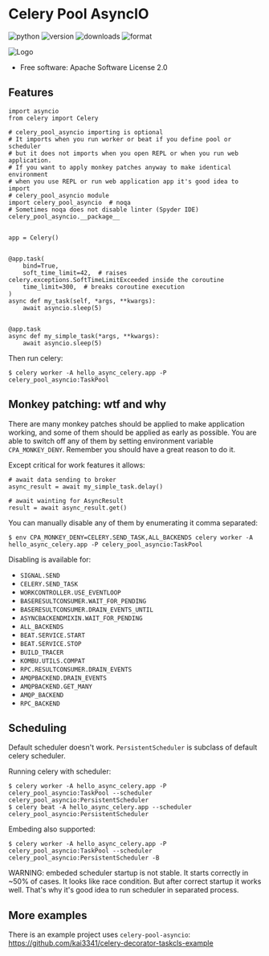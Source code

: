 Celery Pool AsyncIO
===============

![python](https://img.shields.io/pypi/pyversions/celery-pool-asyncio.svg)
![version](https://img.shields.io/pypi/v/celery-pool-asyncio.svg)
![downloads](https://img.shields.io/pypi/dm/celery-pool-asyncio.svg)
![format](https://img.shields.io/pypi/format/celery-pool-asyncio.svg)


![Logo](https://repository-images.githubusercontent.com/198568368/35298e00-c1e8-11e9-8bcf-76c57ee28db8)

* Free software: Apache Software License 2.0

Features
--------


```
import asyncio
from celery import Celery

# celery_pool_asyncio importing is optional
# It imports when you run worker or beat if you define pool or scheduler
# but it does not imports when you open REPL or when you run web application.
# If you want to apply monkey patches anyway to make identical environment
# when you use REPL or run web application app it's good idea to import
# celery_pool_asyncio module
import celery_pool_asyncio  # noqa
# Sometimes noqa does not disable linter (Spyder IDE)
celery_pool_asyncio.__package__


app = Celery()


@app.task(
    bind=True,
    soft_time_limit=42,  # raises celery.exceptions.SoftTimeLimitExceeded inside the coroutine
    time_limit=300,  # breaks coroutine execution
)
async def my_task(self, *args, **kwargs):
    await asyncio.sleep(5)


@app.task
async def my_simple_task(*args, **kwargs):
    await asyncio.sleep(5)
```

Then run celery:

```
$ celery worker -A hello_async_celery.app -P celery_pool_asyncio:TaskPool
```

Monkey patching: wtf and why
--------

There are many monkey patches should be applied to make application working, and
some of them should be applied as early as possible. You are able to switch off
any of them by setting environment variable `CPA_MONKEY_DENY`. Remember you
should have a great reason to do it.

Except critical for work features it allows:
```
# await data sending to broker
async_result = await my_simple_task.delay()

# await wainting for AsyncResult
result = await async_result.get()
```

You can manually disable any of them by enumerating it comma separated:
```
$ env CPA_MONKEY_DENY=CELERY.SEND_TASK,ALL_BACKENDS celery worker -A hello_async_celery.app -P celery_pool_asyncio:TaskPool
```

Disabling is available for:
- `SIGNAL.SEND`
- `CELERY.SEND_TASK`
- `WORKCONTROLLER.USE_EVENTLOOP`
- `BASERESULTCONSUMER.WAIT_FOR_PENDING`
- `BASERESULTCONSUMER.DRAIN_EVENTS_UNTIL`
- `ASYNCBACKENDMIXIN.WAIT_FOR_PENDING`
- `ALL_BACKENDS`
- `BEAT.SERVICE.START`
- `BEAT.SERVICE.STOP`
- `BUILD_TRACER`
- `KOMBU.UTILS.COMPAT`
- `RPC.RESULTCONSUMER.DRAIN_EVENTS`
- `AMQPBACKEND.DRAIN_EVENTS`
- `AMQPBACKEND.GET_MANY`
- `AMQP_BACKEND`
- `RPC_BACKEND`


Scheduling
--------

Default scheduler doesn't work. `PersistentScheduler` is subclass of default
celery scheduler.

Running celery with scheduler:
```
$ celery worker -A hello_async_celery.app -P celery_pool_asyncio:TaskPool --scheduler celery_pool_asyncio:PersistentScheduler
$ celery beat -A hello_async_celery.app --scheduler celery_pool_asyncio:PersistentScheduler
```

Embeding also supported:
```
$ celery worker -A hello_async_celery.app -P celery_pool_asyncio:TaskPool --scheduler celery_pool_asyncio:PersistentScheduler -B
```

WARNING: embeded scheduler startup is not stable. It starts correctly in ~50%
of cases. It looks like race condition. But after correct startup it works well.
That's why it's good idea to run scheduler in separated process.

More examples
--------
There is an example project uses `celery-pool-asyncio`:
https://github.com/kai3341/celery-decorator-taskcls-example
